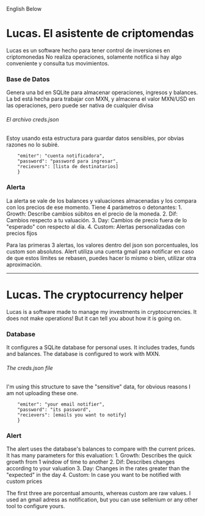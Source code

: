 English Below

# Lucas. El asistente de criptomendas

Lucas es un software hecho para tener control de inversiones en criptomonedas
No realiza operaciones, solamente notifica si hay algo conveniente y consulta tus movimientos.

### Base de Datos
Genera una bd en SQLite para almacenar operaciones, ingresos y balances.
La bd está hecha para trabajar con MXN, y almacena el valor MXN/USD en las operaciones, pero puede ser nativa de cualquier divisa

###### El archivo creds.json
Estoy usando esta estructura para guardar datos sensibles, por obvias razones no lo subiré.
```{
    "emiter": "cuenta notificadora",
    "password": "password para ingresar", 
    "recievers": [lista de destinatarios]
    }
```

### Alerta
La alerta se vale de los balances y valuaciones almacenadas y los compara con los precios de ese momento.
Tiene 4 parámetros o detonantes:
    1. Growth: Describe cambios súbitos en el precio de la moneda.
    2. Dif: Cambios respecto a tu valuación.
    3. Day: Cambios de precio fuera de lo "esperado" con respecto al día.
    4. Custom: Alertas personalizadas con precios fijos

Para las primeras 3 alertas, los valores dentro del json son porcentuales, los custom son absolutos.
Alert utiliza una cuenta gmail para notificar en caso de que estos límites se rebasen, puedes hacer lo mismo o bien, utilizar otra aproximación.

--------------------------------------------------------------

# Lucas. The cryptocurrency helper

Lucas is a software made to manage my investments in cryptocurrencies.
It does not make operations! But it can tell you about how it is going on.

### Database
It configures a SQLite database for personal uses. It includes trades, funds and balances.
The database is configured to work with MXN.

###### The creds.json file
I'm using this structure to save the "sensitive" data, for obvious reasons I am not uploading these one.
```{
    "emiter": "your email notifier",
    "password": "its password", 
    "recievers": [emails you want to notify]
    }
``` 

### Alert
The alert uses the database's balances to compare with the current prices.
It has many parameters for this evaluation:
    1. Growth: Describes the quick growth from 1 window of time to another
    2. Dif: Describes changes according to your valuation
    3. Day: Changes in the rates greater than the "expected" in the day
    4. Custom: In case you want to be notified with custom prices

The first three are porcentual amounts, whereas custom are raw values.
I used an gmail adress as notification, but you can use sellenium or any other tool to configure yours.

